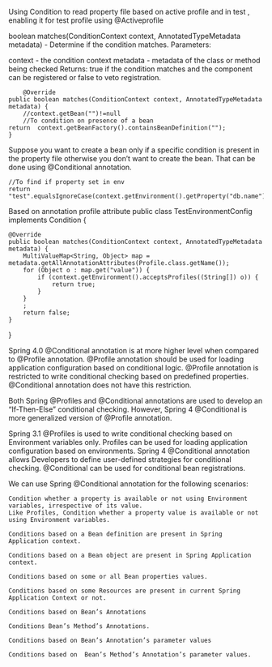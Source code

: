 Using Condition to read property file based on active profile and in test , enabling it for test profile
using @Activeprofile

boolean matches(ConditionContext context, AnnotatedTypeMetadata metadata) - Determine if the condition matches.
Parameters:

context - the condition context
metadata - metadata of the class or method being checked
Returns: true if the condition matches and the component can be registered or false to veto registration.

     	@Override
	public boolean matches(ConditionContext context, AnnotatedTypeMetadata metadata) {
		//context.getBean("")!=null
		//To condition on presence of a bean
	return	context.getBeanFactory().containsBeanDefinition("");
	}
	
Suppose you want to create a bean only if a specific condition is present in the property file otherwise you don’t want to create the bean. That can be done using @Conditional annotation.

	//To find if property set in env
	return	"test".equalsIgnoreCase(context.getEnvironment().getProperty("db.name"));
	
Based on annotation profile attribute
	public class TestEnvironmentConfig implements Condition {

	@Override
	public boolean matches(ConditionContext context, AnnotatedTypeMetadata metadata) {
		MultiValueMap<String, Object> map = metadata.getAllAnnotationAttributes(Profile.class.getName());
		for (Object o : map.get("value")) {
			if (context.getEnvironment().acceptsProfiles((String[]) o)) {
				return true;
			}
		}
		;
		return false;
	}

}

	
Spring 4.0 @Conditional annotation is at more higher level when compared to @Profile annotation. @Profile annotation should be used for loading application configuration based on conditional logic.
@Profile annotation is restricted to write conditional checking based on predefined properties. @Conditional annotation does not have this restriction.

Both Spring @Profiles and @Conditional annotations are used to develop an “If-Then-Else” conditional checking. However, Spring 4 @Conditional  is more generalized version of @Profile annotation.

Spring 3.1 @Profiles is used to write conditional checking based on Environment variables only. Profiles can be used for loading application configuration based on environments.
Spring 4 @Conditional annotation allows Developers to define user-defined strategies for conditional checking. @Conditional can be used for conditional bean registrations.

We can use Spring @Conditional annotation for the following scenarios:

	Condition whether a property is available or not using Environment variables, irrespective of its value.
	Like Profiles, Condition whether a property value is available or not using Environment variables.

	Conditions based on a Bean definition are present in Spring Application context.

	Conditions based on a Bean object are present in Spring Application context.

	Conditions based on some or all Bean properties values.

	Conditions based on some Resources are present in current Spring Application Context or not.

	Conditions based on Bean’s Annotations

	Conditions Bean’s Method’s Annotations.

	Conditions based on Bean’s Annotation’s parameter values

	Conditions based on  Bean’s Method’s Annotation’s parameter values.
	
